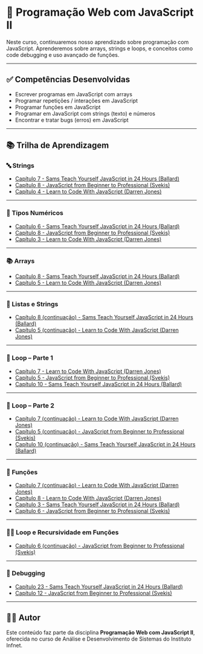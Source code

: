 # 📘 Programação Web com JavaScript II

Neste curso, continuaremos nosso aprendizado sobre programação com JavaScript. Aprenderemos sobre arrays, strings e loops, e conceitos como code debugging e uso avançado de funções.

---

## ✅ Competências Desenvolvidas

- Escrever programas em JavaScript com arrays  
- Programar repetições / interações em JavaScript  
- Programar funções em JavaScript  
- Programar em JavaScript com strings (texto) e números  
- Encontrar e tratar bugs (erros) em JavaScript  

---

## 📚 Trilha de Aprendizagem

### 🔤 Strings
- [Capítulo 7 - Sams Teach Yourself JavaScript in 24 Hours (Ballard)](https://learning.oreilly.com/library/view/sams-teach-yourself/9780135166963/ch07.xhtml)  
- [Capítulo 8 - JavaScript from Beginner to Professional (Svekis)](https://learning.oreilly.com/library/view/javascript-from-beginner/9781800562523/Text/Chapter_8.xhtml)  
- [Capítulo 4 - Learn to Code With JavaScript (Darren Jones)](https://learning.oreilly.com/library/view/learn-to-code/9781098124762/Text/learncode1-ch4.html)

---

### 🔢 Tipos Numéricos
- [Capítulo 6 - Sams Teach Yourself JavaScript in 24 Hours (Ballard)](https://learning.oreilly.com/library/view/sams-teach-yourself/9780135166963/ch06.xhtml)  
- [Capítulo 8 - JavaScript from Beginner to Professional (Svekis)](https://learning.oreilly.com/library/view/javascript-from-beginner/9781800562523/Text/Chapter_8.xhtml)  
- [Capítulo 3 - Learn to Code With JavaScript (Darren Jones)](https://learning.oreilly.com/library/view/learn-to-code/9781098124762/Text/learncode1-ch3.html)

---

### 📚 Arrays
- [Capítulo 8 - Sams Teach Yourself JavaScript in 24 Hours (Ballard)](https://learning.oreilly.com/library/view/sams-teach-yourself/9780135166963/ch08.xhtml)  
- [Capítulo 5 - Learn to Code With JavaScript (Darren Jones)](https://learning.oreilly.com/library/view/learn-to-code/9781098124762/Text/learncode1-ch5.html)

---

### 🔗 Listas e Strings
- [Capítulo 8 (continuação) - Sams Teach Yourself JavaScript in 24 Hours (Ballard)](https://learning.oreilly.com/library/view/sams-teach-yourself/9780135166963/ch08.xhtml)  
- [Capítulo 5 (continuação) - Learn to Code With JavaScript (Darren Jones)](https://learning.oreilly.com/library/view/learn-to-code/9781098124762/Text/learncode1-ch5.html)

---

### 🔁 Loop – Parte 1
- [Capítulo 7 - Learn to Code With JavaScript (Darren Jones)](https://learning.oreilly.com/library/view/learn-to-code/9781098124762/Text/learncode1-ch7.html)  
- [Capítulo 5 - JavaScript from Beginner to Professional (Svekis)](https://learning.oreilly.com/library/view/javascript-from-beginner/9781800562523/Text/Chapter_5.xhtml)  
- [Capítulo 10 - Sams Teach Yourself JavaScript in 24 Hours (Ballard)](https://learning.oreilly.com/library/view/sams-teach-yourself/9780135166963/ch10.xhtml#ch10lev1sec5)

---

### 🔁 Loop – Parte 2
- [Capítulo 7 (continuação) - Learn to Code With JavaScript (Darren Jones)](https://learning.oreilly.com/library/view/learn-to-code/9781098124762/Text/learncode1-ch7.html)  
- [Capítulo 5 (continuação) - JavaScript from Beginner to Professional (Svekis)](https://learning.oreilly.com/library/view/javascript-from-beginner/9781800562523/Text/Chapter_5.xhtml)  
- [Capítulo 10 (continuação) - Sams Teach Yourself JavaScript in 24 Hours (Ballard)](https://learning.oreilly.com/library/view/sams-teach-yourself/9780135166963/ch10.xhtml#ch10lev1sec5)

---

### 🔧 Funções
- [Capítulo 7 (continuação) - Learn to Code With JavaScript (Darren Jones)](https://learning.oreilly.com/library/view/learn-to-code/9781098124762/Text/learncode1-ch7.html)  
- [Capítulo 8 - Learn to Code With JavaScript (Darren Jones)](https://learning.oreilly.com/library/view/learn-to-code/9781098124762/Text/learncode1-ch8.html)  
- [Capítulo 3 - Sams Teach Yourself JavaScript in 24 Hours (Ballard)](https://learning.oreilly.com/library/view/sams-teach-yourself/9780135166963/ch03.xhtml)  
- [Capítulo 6 - JavaScript from Beginner to Professional (Svekis)](https://learning.oreilly.com/library/view/javascript-from-beginner/9781800562523/Text/Chapter_6.xhtml)

---

### 🔁🧠 Loop e Recursividade em Funções
- [Capítulo 6 (continuação) - JavaScript from Beginner to Professional (Svekis)](https://learning.oreilly.com/library/view/javascript-from-beginner/9781800562523/Text/Chapter_6.xhtml)

---

### 🐞 Debugging
- [Capítulo 23 - Sams Teach Yourself JavaScript in 24 Hours (Ballard)](https://learning.oreilly.com/library/view/sams-teach-yourself/9780135166963/ch23.xhtml)  
- [Capítulo 12 - JavaScript from Beginner to Professional (Svekis)](https://learning.oreilly.com/library/view/javascript-from-beginner/9781800562523/Text/Chapter_12.xhtml)

---

## 👨‍💻 Autor

Este conteúdo faz parte da disciplina **Programação Web com JavaScript II**, oferecida no curso de Análise e Desenvolvimento de Sistemas do Instituto Infnet.
